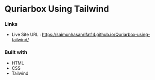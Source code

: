 # Quriarbox Using Tailwind

### Links
* Live Site URL :  https://saimunhasanrifat14.github.io/Quriarbox-using-tailwind/


### Built with

* HTML
* CSS
* Tailwind
